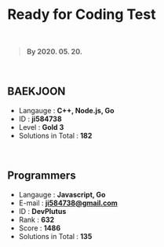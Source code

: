 # Ready for Coding Test
<br>

> **By 2020. 05. 20.**
>
<br>

## BAEKJOON
- Langauge : **C++, Node.js, Go**
- ID : **ji584738**
- Level : **Gold 3**
- Solutions in Total : **182**

<br>

## Programmers
- Langauge : **Javascript, Go**
- E-mail : **ji584738@gmail.com**
- ID : **DevPlutus**
- Rank : **632**
- Score : **1486**
- Solutions in Total : **135**